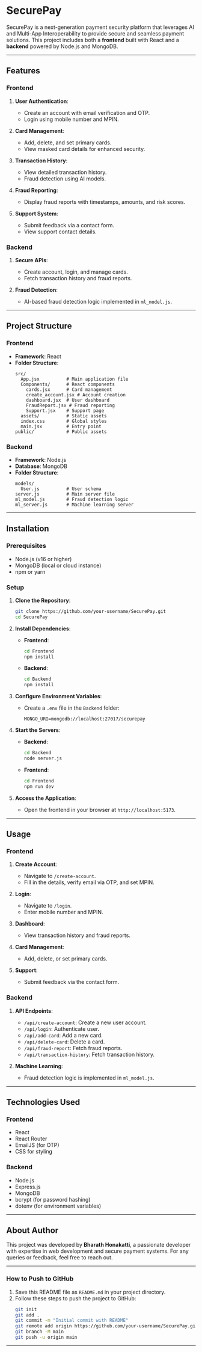 # **SecurePay**

SecurePay is a next-generation payment security platform that leverages AI and Multi-App Interoperability to provide secure and seamless payment solutions. This project includes both a **frontend** built with React and a **backend** powered by Node.js and MongoDB.

---

## **Features**

### **Frontend**
1. **User Authentication**:
   - Create an account with email verification and OTP.
   - Login using mobile number and MPIN.

2. **Card Management**:
   - Add, delete, and set primary cards.
   - View masked card details for enhanced security.

3. **Transaction History**:
   - View detailed transaction history.
   - Fraud detection using AI models.

4. **Fraud Reporting**:
   - Display fraud reports with timestamps, amounts, and risk scores.

5. **Support System**:
   - Submit feedback via a contact form.
   - View support contact details.

### **Backend**
1. **Secure APIs**:
   - Create account, login, and manage cards.
   - Fetch transaction history and fraud reports.

2. **Fraud Detection**:
   - AI-based fraud detection logic implemented in `ml_model.js`.

---

## **Project Structure**

### **Frontend**
- **Framework**: React
- **Folder Structure**:
  ```plaintext
  src/
    App.jsx          # Main application file
    Components/      # React components
      cards.jsx      # Card management
      create_account.jsx # Account creation
      dashboard.jsx  # User dashboard
      FraudReport.jsx # Fraud reporting
      Support.jsx    # Support page
    assets/          # Static assets
    index.css        # Global styles
    main.jsx         # Entry point
  public/            # Public assets
  ```

### **Backend**
- **Framework**: Node.js
- **Database**: MongoDB
- **Folder Structure**:
  ```plaintext
  models/
    User.js          # User schema
  server.js          # Main server file
  ml_model.js        # Fraud detection logic
  ml_server.js       # Machine learning server
  ```

---

## **Installation**

### **Prerequisites**
- Node.js (v16 or higher)
- MongoDB (local or cloud instance)
- npm or yarn

### **Setup**

1. **Clone the Repository**:
   ```bash
   git clone https://github.com/your-username/SecurePay.git
   cd SecurePay
   ```

2. **Install Dependencies**:
   - **Frontend**:
     ```bash
     cd Frontend
     npm install
     ```
   - **Backend**:
     ```bash
     cd Backend
     npm install
     ```

3. **Configure Environment Variables**:
   - Create a `.env` file in the `Backend` folder:
     ```env
     MONGO_URI=mongodb://localhost:27017/securepay
     ```

4. **Start the Servers**:
   - **Backend**:
     ```bash
     cd Backend
     node server.js
     ```
   - **Frontend**:
     ```bash
     cd Frontend
     npm run dev
     ```

5. **Access the Application**:
   - Open the frontend in your browser at `http://localhost:5173`.

---

## **Usage**

### **Frontend**
1. **Create Account**:
   - Navigate to `/create-account`.
   - Fill in the details, verify email via OTP, and set MPIN.

2. **Login**:
   - Navigate to `/login`.
   - Enter mobile number and MPIN.

3. **Dashboard**:
   - View transaction history and fraud reports.

4. **Card Management**:
   - Add, delete, or set primary cards.

5. **Support**:
   - Submit feedback via the contact form.

### **Backend**
1. **API Endpoints**:
   - `/api/create-account`: Create a new user account.
   - `/api/login`: Authenticate user.
   - `/api/add-card`: Add a new card.
   - `/api/delete-card`: Delete a card.
   - `/api/fraud-report`: Fetch fraud reports.
   - `/api/transaction-history`: Fetch transaction history.

2. **Machine Learning**:
   - Fraud detection logic is implemented in `ml_model.js`.

---

## **Technologies Used**

### **Frontend**
- React
- React Router
- EmailJS (for OTP)
- CSS for styling

### **Backend**
- Node.js
- Express.js
- MongoDB
- bcrypt (for password hashing)
- dotenv (for environment variables)

---

## **About Author**

This project was developed by **Bharath Honakatti**, a passionate developer with expertise in web development and secure payment systems. For any queries or feedback, feel free to reach out.

---

### **How to Push to GitHub**
1. Save this README file as `README.md` in your project directory.
2. Follow these steps to push the project to GitHub:
   ```bash
   git init
   git add .
   git commit -m "Initial commit with README"
   git remote add origin https://github.com/your-username/SecurePay.git
   git branch -M main
   git push -u origin main
   ```

---
